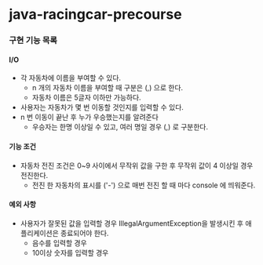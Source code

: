 # java-racingcar-precourse
### 구현 기능 목록
#### I/O
- 각 자동차에 이름을 부여할 수 있다.
  - n 개의 자동차 이름을 부여할 때 구분은 (,) 으로 한다.
  - 자동차 이름은 5글자 이하만 가능하다.
- 사용자는 자동차가 몇 번 이동할 것인지를 입력할 수 있다.
- n 번 이동이 끝난 후 누가 우승했는지를 알려준다
  - 우승자는 한명 이상일 수 있고, 여러 명일 경우 (,) 로 구분한다.


#### 기능 조건
- 자동차 전진 조건은 0~9 사이에서 무작위 값을 구한 후 무작위 값이 4 이상일 경우 전진한다.
    - 전진 한 자동차의 표시를 ('-') 으로 매번 전진 할 때 마다 console 에 띄워준다.

#### 예외 사항
- 사용자가 잘못된 값을 입력할 경우 IllegalArgumentException을 발생시킨 후 애플리케이션은 종료되어야 한다.
  - 음수를 입력할 경우
  - 10이상 숫자를 입력할 경우